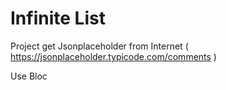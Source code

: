 # Infinite List

Project get Jsonplaceholder from Internet ( https://jsonplaceholder.typicode.com/comments )

Use Bloc
